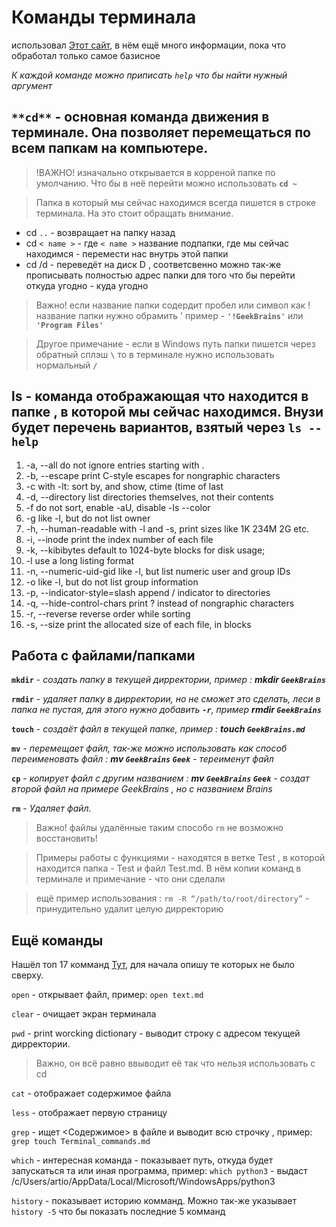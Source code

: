 # Команды терминала

использовал [Этот сайт](https://developer.mozilla.org/en-US/docs/Learn/Tools_and_testing/Understanding_client-side_tools/Command_line), в нём ещё много информации, пока что обработал только самое базисное

*К каждой команде можно приписать `help` что бы найти нужный аргумент*

## `**cd**` - основная команда движения в терминале. Она позволяет перемещаться по всем папкам на компьютере. 

>!ВАЖНО! изначально открывается в корреной папке по умолчанию. Что бы в неё перейти можно использовать __`cd ~`__

> Папка в который мы сейчас находимся всегда пишется в строке терминала. На это стоит обращать внимание. 

* cd `..` - возвращает на папку назад
* cd `< name >` - где `< name >` название подпапки, где мы сейчас находимся - перемести нас внутрь этой папки 
* cd /d - переведёт на диск D , соответсвенно можно так-же прописывать полностью адрес папки для того что бы перейти откуда угодно - куда угодно
> Важно! если название папки содердит пробел или символ как ! название папки нужно обрамить ' пример - **`'!GeekBrains'`** или **`'Program Files' `**

> Другое примечание - если в Windows путь папки пишется через обратный сплэш **`\`** то в терминале нужно использовать нормальный **`/ `**

## ls - команда отображающая что находится в папке , в которой мы сейчас находимся. Внузи будет перечень вариантов, взятый через `ls --help`

1. -a, --all  do not ignore entries starting with .
2. -b, --escape   print C-style escapes for nongraphic characters
3. -c    with -lt: sort by, and show, ctime (time of last
4. -d, --directory  list directories themselves, not their contents
5. -f    do not sort, enable -aU, disable -ls --color
6. -g      like -l, but do not list owner
7. -h, --human-readable  with -l and -s, print sizes like 1K 234M 2G etc.
8. -i, --inode                print the index number of each file
9. -k, --kibibytes            default to 1024-byte blocks for disk usage;
10. -l                         use a long listing format
11. -n, --numeric-uid-gid      like -l, but list numeric user and group IDs
12. -o     like -l, but do not list group information
13. -p, --indicator-style=slash append / indicator to directories
14. -q, --hide-control-chars   print ? instead of nongraphic characters
15. -r, --reverse              reverse order while sorting
16. -s, --size       print the allocated size of each file, in blocks
 

 ## Работа с файлами/папками

 **`mkdir`** - *создать папку в текущей дирректории, пример : __mkdir `GeekBrains`__*

 **`rmdir`** - *удаляет папку в дирректории, но не сможет это сделать, леси в папка не пустая, для этого нужно добавить **`-r`**, пример __rmdir `GeekBrains`__*

 **`touch`** - *создаёт файл в текущей папке, пример : __touch `GeekBrains.md`__*

 **`mv`** - *перемещает файл, так-же можно использовать как способ переименовать файл : __mv `GeekBrains` `Geek`__ - тереименут файл*

  **`cp`** - *копирует файл с другим названием : __mv `GeekBrains` `Geek`__ - создат второй файл на примере GeekBrains , но с названием Brains*

   **`rm`** - *Удаляет файл.*
   > Важно! файлы удалённые таким способо `rm` не возможно восстановить!

   > Примеры работы с функциями - находятся в ветке Test , в которой находится папка - Test и файл Test.md. В нём копии команд в терминале и примечание - что они сделали 

   >ещё пример использования : `rm -R “/path/to/root/directory”` - принудительно удалит целую дирректорию

   ## Ещё команды

   Нашёл топ 17 комманд  [Тут](https://www.techrepublic.com/article/16-terminal-commands-every-user-should-know/), для начала опишу те которых не было сверху.

   `open` - открывает файл, пример: `open text.md`

   `clear` - очищает экран терминала

   `pwd` - print worcking dictionary - выводит строку с адресом текущей дирректории. 
   > Важно, он всё равно ввыводит её так что нельзя использовать с cd

   `cat` - отображает содержимое файла

   `less` - отображает первую страницу

   `grep` - ищет <Содержимое> в файле и выводит всю строчку , пример: `grep touch Terminal_commands.md`

   `which` - интересная команда - показывает путь, откуда будет запускаться та или иная программа, пример: `which python3` - выдаст /c/Users/artio/AppData/Local/Microsoft/WindowsApps/python3

   `history` - показывает историю комманд. Можно так-же указывает `history -5` что бы показать последние 5 комманд 


